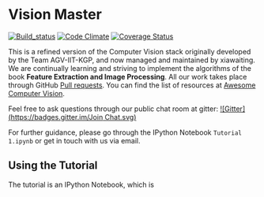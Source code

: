 Vision Master
===============
[![Build_status](https://travis-ci.org/xiawaiting/vision-master.svg?branch=master)](https://travis-ci.org/xiawaiting/vision-master) [![Code Climate](https://codeclimate.com/github/xiawaiting/vision-master/badges/gpa.svg)](https://codeclimate.com/github/xiawaiting/vision-master) [![Coverage Status](https://coveralls.io/repos/xiawaiting/vision-master/badge.svg)](https://coveralls.io/r/xiawaiting/vision-master)  

 This is a refined version of the Computer Vision stack originally developed by the Team AGV-IIT-KGP, and now managed and maintained by xiawaiting. We are continually learning and striving to implement the algorithms of the book **Feature Extraction and Image Processing**. All our work takes place through GitHub [Pull requests](https://github.com/xiawaiting/vision-master). You can find the list of resources at [Awesome Computer Vision](https://github.com/xiawaiting/awesome-computer-vision).

 Feel free to ask questions through our public chat room at gitter: [![Gitter](https://badges.gitter.im/Join Chat.svg)](https://gitter.im/xiawaiting/vision-master?utm_source=badge&utm_medium=badge&utm_campaign=pr-badge&utm_content=badge)  

For further guidance, please go through the IPython Notebook `Tutorial 1.ipynb` or get in touch with us via email.

Using the Tutorial
------------------

The tutorial is an IPython Notebook, which is 